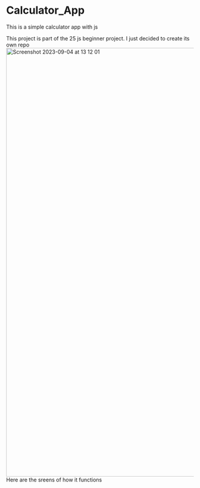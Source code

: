 # Calculator_App
This is a simple calculator app with js

This project is part of the 25 js beginner project. I just decided to create its own repo
<img width="1151" alt="Screenshot 2023-09-04 at 13 12 01" src="https://github.com/JaysonWhite13/Calculator_App/assets/118446505/56319d64-f13b-42ff-ad0b-122d1680176d">
Here are the sreens of how it functions
